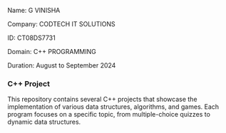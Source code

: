 Name: G VINISHA

Company: CODTECH IT SOLUTIONS

ID: CT08DS7731

Domain: C++ PROGRAMMING

Duration: August to September 2024

### C++ Project

This repository contains several C++ projects that showcase the implementation of various data structures, algorithms, and games. Each program focuses on a specific topic, from multiple-choice quizzes to dynamic data structures.

    



